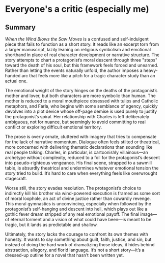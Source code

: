# Everyone's a critic (especially me)

## Summary
*When the Wind Blows the Saw Moves* is a confused and self-indulgent piece that fails to function as a short story. It reads like an excerpt torn from a larger manuscript, lazily leaning on religious symbolism and emotional shorthand in place of real character development or narrative structure. The story attempts to chart a protagonist’s moral descent through three "steps" toward the death of his soul, but this framework feels forced and unearned. Rather than letting the events naturally unfold, the author imposes a heavy-handed arc that feels more like a pitch for a tragic character study than an actual one.

The emotional weight of the story hinges on the deaths of the protagonist’s mother and lover, but both characters are more symbolic than human. The mother is reduced to a moral mouthpiece obsessed with tulips and Catholic metaphors, and Farla, who begins with some semblance of agency, quickly devolves into a plot device whose off-page demise is used purely to justify the protagonist’s spiral. Her relationship with Charles is left deliberately ambiguous, not for nuance, but seemingly to avoid committing to real conflict or exploring difficult emotional territory.

The prose is overly ornate, cluttered with imagery that tries to compensate for the lack of narrative momentum. Dialogue often feels stilted or theatrical, more concerned with delivering thematic declarations than sounding like real people talking. Charles, in particular, is cartoonishly villainous—an archetype without complexity, reduced to a foil for the protagonist’s descent into pseudo-righteous vengeance. His final scene, strapped to a sawmill table, is absurdly theatrical and undermines whatever emotional tension the story tried to build. It’s hard to care when everything feels like overwrought stagecraft.

Worse still, the story evades resolution. The protagonist’s choice to indirectly kill his brother via wind-powered execution is framed as some sort of moral loophole, an act of divine justice rather than cowardly revenge. This moral gymnastics is unconvincing, especially when followed by the protagonist’s self-hanging and descent into hell, which plays out like a gothic fever dream stripped of any real emotional payoff. The final image—of eternal torment and a vision of what could have been—is meant to be tragic, but it lands as predictable and shallow.

Ultimately, the story lacks the courage to confront its own themes with honesty. It wants to say something about guilt, faith, justice, and sin, but instead of doing the hard work of dramatizing those ideas, it hides behind abstraction, allegory, and florid language. It’s not a short story—it’s a dressed-up outline for a novel that hasn’t been written yet.
